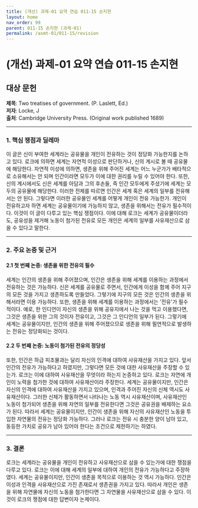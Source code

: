 ```yaml
---
title: (개선) 과제-01 요약 연습 011-15 손지현
layout: home
nav_order: 99
parent: 011-15 손지현 (과제-01)
permalink: /asmt-01/011-15/revision
---
```


# (개선) 과제-01 요약 연습 011-15 손지현 


## 대상 문헌
**제목**: Two treatises of government. (P. Laslett, Ed.)  
**저자**: Locke, J  
**출처**: Cambridge University Press. (Original work published 1689)  

---
### 1. 핵심 쟁점과 딜레마  
이 글은 신이 부여한 세계라는 공유물을 개인이 전유하는 것이 정당화 가능한지를 논하고 있다. 로크에 의하면 세계는 자연적 이성으로 판단하거나, 신의 계시로 볼 때 공유물에 해당한다. 자연적 이성에 의하면, 생존을 위해 주어진 세계는 어느 누군가가 배타적으로 소유해서는 안 되며 인간이라면 모두가 이에 대한 권리를 누릴 수 있어야 한다. 또한, 신의 계시에서도 신은 세계를 아담과 그의 후손들, 즉 인간 모두에게 주셨기에 세계는 모두의 공유물에 해당한다. 이러한 전제를 따르면 인간은 세계 혹은 세계의 일부를 전유해서는 안 된다. 그렇다면 이러한 공유물인 세계를 어떻게 개인이 전유 가능한가. 개인이 전유하고자 하면 세계는 공유물이기에 가능하지 않고, 생존을 위해서는 전유가 필수적이다. 이것이 이 글이 다루고 있는 핵심 쟁점이다. 이에 대해 로크는 세계가 공유물이더라도, 공유성을 제거해 노동이 첨가된 전유로 모든 개인은 세계의 일부를 사유재산으로 삼을 수 있다고 말한다.

---
### 2. 주요 논증 및 근거  

#### 2.1 첫 번째 논증: 생존을 위한 전유의 필수
 세계는 인간의 생존을 위해 주어졌으며, 인간은 생존을 위해 세계를 이용하는 과정에서 전유하는 것은 가능하다. 신은 세계를 공유물로 주면서, 인간에게 이성을 함께 주어 지구의 모든 것을 가지고 생존하도록 만들었다. 그렇기에 지구의 모든 것은 인간의 생존을 위해서라면 이용 가능하다. 또한, 생존을 위해 세계를 이용하는 과정에서는 '전유'가 필수적이다. 예로, 한 인디언이 자신의 생존을 위해 공유지에서 나는 것을 먹고 이용했다면, 그것은 생존을 위한 그의 것이자 전유이고, 그것은 그 인디언의 일부가 된다. 그렇기에 세계는 공유물이지만, 인간의 생존을 위해 주어졌으므로 생존을 위해 필연적으로 발생하는 전유는 정당화되는 것이다.

#### 2.2 두 번째 논증: 노동이 첨가된 전유의 정당성
 또한, 인간은 하급 피조물과는 달리 자신의 인격에 대하여 사유재산을 가지고 있다. 앞서 인간의 전유가 가능하다고 하였지만, 그렇다면 모든 것에 대한 사유재산을 주장할 수 있는가. 로크는 이에 대하여 사유재산을 무엇이라 하는지 논증하고 있다. 로크는 자연에 개인이 노력을 첨가한 것에 대하여 사유재산이라 주장한다. 세계는 공유물이지만, 인간은 자신의 인격에 대하여 사유재산을 가지고 있으며, 인격과 주어진 자신의 신체 역시도 사유재산이다. 그러한 신체가 활동하면서 나타나는 노동 역시 사유재산이며, 사유재산인 노동이 첨가되어 생존을 위해 자연의 일부를 전유한다면 그것은 공유권을 배제하는 요소가 된다. 따라서 세계는 공유물이지만, 인간이 생존을 위해 자신의 사유재산인 노동을 투입한 자연물의 전유는 정당화 가능하다. 그러나 로크는 전유 시 충분한 양이 남아 있고, 동등한 가치로 공유가 남아 있어야 한다는 조건으로 제한하기는 하였다.

---
### 3. 결론  
로크는 세계라는 공유물을 개인이 전유하고 사유재산으로 삼을 수 있는가에 대한 쟁점을 다루고 있다. 로크는 이에 대해 세계의 일부에 대하여 개인의 전유가 가능하다고 주장하였다. 세계는 공유물이지만, 인간이 생존을 목적으로 이용하는 것 역시 가능하다. 인간은 이성과 인격을 사유재산으로 가진 존재로서 생존권을 가지고 있다. 따라서 개인은 생존을 위해 자연물에 자신의 노동을 첨가한다면 그 자연물을 사유재산으로 삼을 수 있다. 이것이 로크의 쟁점에 대한 답변이자 논제이다.
